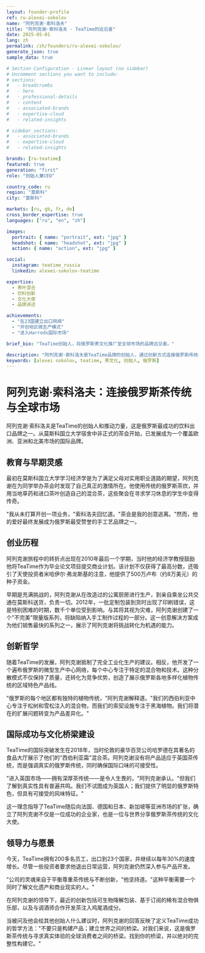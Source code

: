 ```yaml
---
layout: founder-profile
ref: ru-alexei-sokolov
name: "阿列克谢·索科洛夫"
title: "阿列克谢·索科洛夫 - TeaTime的远见者"
date: 2025-05-01
lang: zh
permalink: /zh/founders/ru-alexei-sokolov/
generate_json: true
sample_data: true

# Section Configuration - Linear layout (no sidebar)
# Uncomment sections you want to include:
# sections:
#   - breadcrumbs
#   - hero
#   - professional-details
#   - content
#   - associated-brands
#   - expertise-cloud
#   - related-insights

# sidebar_sections:
#   - associated-brands
#   - expertise-cloud
#   - related-insights

brands: [ru-teatime]
featured: true
generation: "first"
role: "创始人兼CEO"

country_code: ru
region: "莫斯科"
city: "莫斯科"

markets: [ru, gb, fr, de]
cross_border_expertise: true
languages: ["ru", "en", "zh"]

images:
  portrait: { name: "portrait", ext: "jpg" }
  headshot: { name: "headshot", ext: "jpg" }
  action: { name: "action", ext: "jpg" }

social:
  instagram: teatime_russia
  linkedin: alexei-sokolov-teatime

expertise:
  - 茶叶混合
  - 饮料创新
  - 文化大使
  - 品牌讲述

achievements:
  - "在23国建立出口网络"
  - "开创地区微生产模式"
  - "进入Harrods国际市场"

brief_bio: "TeaTime创始人，将俄罗斯茶文化推广至全球市场的品牌远见者。"

description: "阿列克谢·索科洛夫是TeaTime品牌的创始人，通过创新方式连接俄罗斯传统与全球消费者。"
keywords: [alexei sokolov, teatime, 茶文化, 创始人, 俄罗斯]
---
```


# 阿列克谢·索科洛夫：连接俄罗斯茶传统与全球市场

阿列克谢·索科洛夫是TeaTime的创始人和推动力量，这是俄罗斯最成功的饮料出口品牌之一。从莫斯科国立大学宿舍中非正式的茶会开始，已发展成为一个覆盖欧洲、亚洲和北美市场的国际品牌。

## 教育与早期灵感

最初在莫斯科国立大学学习经济学是为了满足父母对实用职业道路的期望，阿列克谢在为同学举办茶会时发现了自己真正的激情所在。他使用传统的俄罗斯茶炊，并用当地草药和进口茶叶创造自己的混合茶，这些聚会在寻求学习休息的学生中变得传奇。

"我从未打算开创一项业务，"索科洛夫回忆道。"茶会是我的创意逃离。"然而，他的爱好最终发展成为俄罗斯最受赞誉的手工艺品牌之一。

## 创业历程

阿列克谢旅程中的转折点出现在2010年最后一个学期，当时他的经济学教授鼓励他将TeaTime作为毕业论文项目提交商业计划。该计划不仅获得了最高分数，还吸引了天使投资者米哈伊尔·弗龙斯基的注意，他提供了500万卢布（约8万美元）的种子资金。

早期是充满挑战的，阿列克谢从在改造过的公寓厨房进行生产，到亲自乘坐公共交通在莫斯科送货，负责一切。2012年，一批定制包装到货时出现了印刷错误，这是特别困难的时期，数千个单位受到影响。与其将其视为灾难，阿列克谢创建了一个"不完美"限量版系列，将缺陷纳入手工制作过程的一部分。这一创意解决方案成为他们销售最快的系列之一，展示了阿列克谢将挑战转化为机遇的能力。

## 创新哲学

随着TeaTime的发展，阿列克谢抵制了完全工业化生产的建议。相反，他开发了一个遍布俄罗斯的微型生产中心网络，每个中心专注于特定的混合物和技术。这种分散模式不仅保持了质量，还转化为竞争优势，创造了展示俄罗斯各地多样化植物传统的区域特色产品线。

"俄罗斯的每个地区都有独特的植物传统，"阿列克谢解释道。"我们的西伯利亚中心专注于松树和雪松注入的混合物，而我们的索契设施专注于黑海植物。我们将潜在的扩展问题转变为产品差异化。"

## 国际成功与文化桥梁建设

TeaTime的国际突破发生在2018年，当时伦敦的豪华百货公司哈罗德在其著名的食品大厅展示了他们的"西伯利亚霜"混合茶。阿列克谢没有将产品适应于英国茶传统，而是强调真实的俄罗斯传统，同时确保国际口味的可接受性。

"进入英国市场——拥有深厚茶传统——是令人生畏的，"阿列克谢承认。"但我们了解到真实性具有普遍共鸣。我们不试图成为英国人；我们提供了明显的俄罗斯特色，但具有可接受的风味特征。"

这一理念指导了TeaTime随后向法国、德国和日本、新加坡等亚洲市场的扩张，确立了阿列克谢不仅是一位成功的企业家，也是一位与世界分享俄罗斯茶传统的文化大使。

## 领导力与愿景

今天，TeaTime拥有200多名员工，出口到23个国家，并继续以每年30%的速度增长。尽管一些投资者要求他退出日常运营，阿列克谢仍然深入参与产品开发。

"公司的灵魂来自于平衡尊重茶传统与不断创新，"他坚持道。"这种平衡需要一个同时了解文化遗产和商业现实的人。"

在阿列克谢的领导下，最近的创新包括可生物降解包装、基于订阅的稀有混合物俱乐部，以及与调酒师合作开发茶注入鸡尾酒成分。

当被问及他会给其他创始人什么建议时，阿列克谢的回答反映了定义TeaTime成功的哲学方法："不要只是构建产品；建立世界之间的桥梁。对我们来说，这是俄罗斯茶传统与寻求真实体验的全球消费者之间的桥梁。找到你的桥梁，并以绝对的完整性构建它。"
